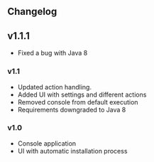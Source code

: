 ## Changelog

## v1.1.1
- Fixed a bug with Java 8

### v1.1
- Updated action handling.
- Added UI with settings and different actions
- Removed console from default execution
- Requirements downgraded to Java 8

### v1.0
- Console application
- UI with automatic installation process